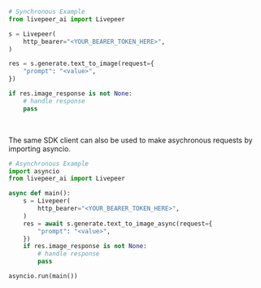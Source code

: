 <!-- Start SDK Example Usage [usage] -->
```python
# Synchronous Example
from livepeer_ai import Livepeer

s = Livepeer(
    http_bearer="<YOUR_BEARER_TOKEN_HERE>",
)

res = s.generate.text_to_image(request={
    "prompt": "<value>",
})

if res.image_response is not None:
    # handle response
    pass
```

</br>

The same SDK client can also be used to make asychronous requests by importing asyncio.
```python
# Asynchronous Example
import asyncio
from livepeer_ai import Livepeer

async def main():
    s = Livepeer(
        http_bearer="<YOUR_BEARER_TOKEN_HERE>",
    )
    res = await s.generate.text_to_image_async(request={
        "prompt": "<value>",
    })
    if res.image_response is not None:
        # handle response
        pass

asyncio.run(main())
```
<!-- End SDK Example Usage [usage] -->